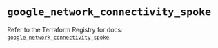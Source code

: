 # `google_network_connectivity_spoke`

Refer to the Terraform Registry for docs: [`google_network_connectivity_spoke`](https://registry.terraform.io/providers/hashicorp/google/6.49.2/docs/resources/network_connectivity_spoke).
